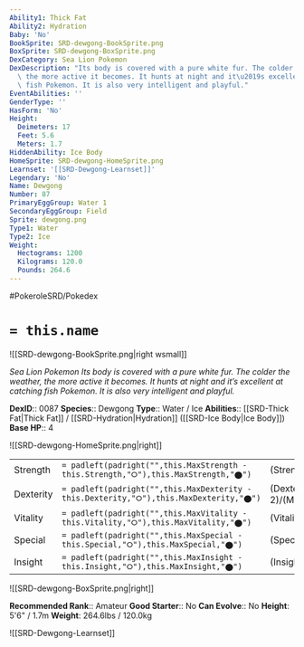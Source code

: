 ```yaml
---
Ability1: Thick Fat
Ability2: Hydration
Baby: 'No'
BookSprite: SRD-dewgong-BookSprite.png
BoxSprite: SRD-dewgong-BoxSprite.png
DexCategory: Sea Lion Pokemon
DexDescription: "Its body is covered with a pure white fur. The colder the weather,\
  \ the more active it becomes. It hunts at night and it\u2019s excellent at catching\
  \ fish Pokemon. It is also very intelligent and playful."
EventAbilities: ''
GenderType: ''
HasForm: 'No'
Height:
  Deimeters: 17
  Feet: 5.6
  Meters: 1.7
HiddenAbility: Ice Body
HomeSprite: SRD-dewgong-HomeSprite.png
Learnset: '[[SRD-Dewgong-Learnset]]'
Legendary: 'No'
Name: Dewgong
Number: 87
PrimaryEggGroup: Water 1
SecondaryEggGroup: Field
Sprite: dewgong.png
Type1: Water
Type2: Ice
Weight:
  Hectograms: 1200
  Kilograms: 120.0
  Pounds: 264.6
---
```


#PokeroleSRD/Pokedex

# `= this.name`

![[SRD-dewgong-BookSprite.png|right wsmall]]

*Sea Lion Pokemon*
*Its body is covered with a pure white fur. The colder the weather, the more active it becomes. It hunts at night and it’s excellent at catching fish Pokemon. It is also very intelligent and playful.*

**DexID**:: 0087
**Species**:: Dewgong
**Type**:: Water / Ice
**Abilities**:: [[SRD-Thick Fat|Thick Fat]] / [[SRD-Hydration|Hydration]] ([[SRD-Ice Body|Ice Body]])
**Base HP**:: 4

![[SRD-dewgong-HomeSprite.png|right]]

|           |                                                                                        |                                          |
| --------- | -------------------------------------------------------------------------------------- | ---------------------------------------- |
| Strength  | `= padleft(padright("",this.MaxStrength - this.Strength,"⭘"),this.MaxStrength,"⬤")`    | (Strength::2)/(MaxStrength::5)   |
| Dexterity | `= padleft(padright("",this.MaxDexterity - this.Dexterity,"⭘"),this.MaxDexterity,"⬤")` | (Dexterity:: 2)/(MaxDexterity::5) |
| Vitality  | `= padleft(padright("",this.MaxVitality - this.Vitality,"⭘"),this.MaxVitality,"⬤")`    | (Vitality::2)/(MaxVitality::5)   |
| Special   | `= padleft(padright("",this.MaxSpecial - this.Special,"⭘"),this.MaxSpecial,"⬤")`       | (Special::2)/(MaxSpecial::5)     |
| Insight   | `= padleft(padright("",this.MaxInsight - this.Insight,"⭘"),this.MaxInsight,"⬤")`       | (Insight::3)/(MaxInsight::6)     |

![[SRD-dewgong-BoxSprite.png|right]]

**Recommended Rank**:: Amateur
**Good Starter**:: No
**Can Evolve**:: No
**Height**: 5'6" / 1.7m
**Weight**: 264.6lbs / 120.0kg

![[SRD-Dewgong-Learnset]]